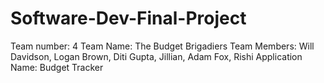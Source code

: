 # Software-Dev-Final-Project
Team number: 4
Team Name: The Budget Brigadiers 
Team Members: Will Davidson, Logan Brown, Diti Gupta, Jillian, Adam Fox, Rishi
Application Name: Budget Tracker
